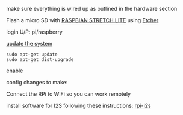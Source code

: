 make sure everything is wired up as outlined in the hardware section

Flash a micro SD with [RASPBIAN STRETCH LITE](https://www.raspberrypi.org/downloads/raspbian/) using [Etcher](https://etcher.io/)

login U/P:  pi/raspberry

[update the system](https://www.raspberrypi.org/documentation/raspbian/updating.md)
```shell
sudo apt-get update
sudo apt-get dist-upgrade
```

enable



config changes to make:

Connect the RPi to WiFi so you can work remotely





install software for I2S following these instructions: [rpi-i2s](https://github.com/nejohnson2/rpi-i2s)
